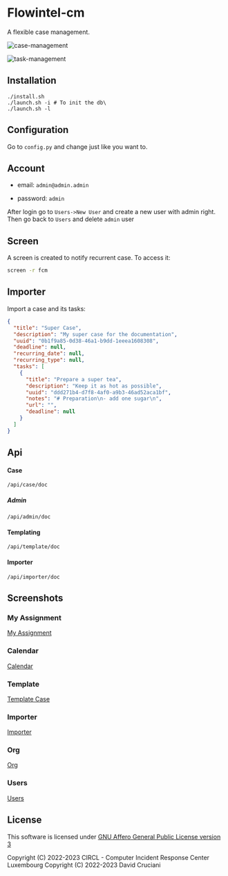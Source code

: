 # Flowintel-cm

A flexible case management.

![case-management](https://github.com/flowintel/flowintel-cm/blob/main/doc/case_fcm.png?raw=true)

![task-management](https://github.com/flowintel/flowintel-cm/blob/main/doc/task_fcm.png?raw=true)

## Installation

```
./install.sh
./launch.sh -i # To init the db\
./launch.sh -l
```

## 

## Configuration

Go to `config.py` and change just like you want to.

## 

## Account

- email: `admin@admin.admin`

- password: `admin`

After login go to `Users->New User` and create a new user with admin right. Then go back to `Users` and delete `admin` user

## 

## Screen

A screen is created to notify recurrent case. To access it:

```bash
screen -r fcm
```

## Importer

Import a case and its tasks:

```json
{
  "title": "Super Case",
  "description": "My super case for the documentation",
  "uuid": "0b1f9a85-0d38-46a1-b9dd-1eeea1608308",
  "deadline": null,
  "recurring_date": null,
  "recurring_type": null,
  "tasks": [
    {
      "title": "Prepare a super tea",
      "description": "Keep it as hot as possible",
      "uuid": "ddd271b4-d7f8-4af0-a9b3-46ad52aca1bf",
      "notes": "# Preparation\n- add one sugar\n",
      "url": "",
      "deadline": null
    }
  ]
}

```



## Api

#### Case

`/api/case/doc`

##### Admin

`/api/admin/doc`

#### Templating

`/api/template/doc`

#### Importer

`/api/importer/doc`



## Screenshots

### My Assignment

[My Assignment](https://github.com/flowintel/flowintel-cm/blob/main/doc/my_assignment.png?raw=true)



### Calendar

[Calendar](https://github.com/flowintel/flowintel-cm/blob/main/doc/calendar.png?raw=true)



### Template

[Template Case](https://github.com/flowintel/flowintel-cm/blob/main/doc/template_case.png?raw=true)



### Importer

[Importer](https://github.com/flowintel/flowintel-cm/blob/main/doc/importer.png?raw=true)



### Org

[Org](https://github.com/flowintel/flowintel-cm/blob/main/doc/org.png?raw=true)



### Users

[Users](https://github.com/flowintel/flowintel-cm/blob/main/doc/users.png?raw=true)



## License

This software is licensed under [GNU Affero General Public License version 3](http://www.gnu.org/licenses/agpl-3.0.html)

Copyright (C) 2022-2023 CIRCL - Computer Incident Response Center Luxembourg
Copyright (C) 2022-2023 David Cruciani
